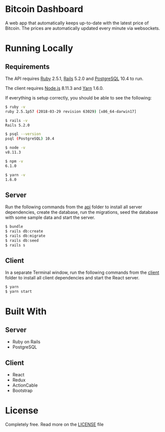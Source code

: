 # Bitcoin Dashboard
A web app that automatically keeps up-to-date with the latest price of Bitcoin. The prices are automatically updated every minute via websockets.

# Running Locally
## Requirements
The API requires [Ruby](http://usabilityetc.com/articles/ruby-on-mac-os-x-with-rvm/#installing-rvm-and-ruby) 2.5.1, [Rails](https://github.com/rails/rails#getting-started) 5.2.0 and [PostgreSQL](https://www.postgresql.org) 10.4 to run.

The client requires [Node.js](https://nodesource.com/blog/installing-node-js-tutorial-using-nvm-on-mac-os-x-and-ubuntu#step0thequickguidetldrtogetnodejsinstalledusingnvm) 8.11.3 and [Yarn](https://www.npmjs.com/package/yarn) 1.6.0.

If everything is setup correctly, you should be able to see the following:

```bash
$ ruby -v
ruby 2.5.1p57 (2018-03-29 revision 63029) [x86_64-darwin17]

$ rails -v
Rails 5.2.0

$ psql --version
psql (PostgreSQL) 10.4

$ node -v
v8.11.3

$ npm -v
6.1.0

$ yarn -v
1.6.0
```

## Server
Run the following commands from the [api](./api/) folder to install all server dependencies, create the database, run the migrations, seed the database with some sample data and start the server.

```bash
$ bundle
$ rails db:create
$ rails db:migrate
$ rails db:seed
$ rails s
```

## Client
In a separate Terminal window, run the following commands from the [client](./client/) folder to install all client dependencies and start the React server.

```bash
$ yarn
$ yarn start
```

# Built With
## Server
- Ruby on Rails
- PostgreSQL

## Client
- React
- Redux
- ActionCable
- Bootstrap

# License
Completely free. Read more on the [LICENSE](./LICENSE) file
